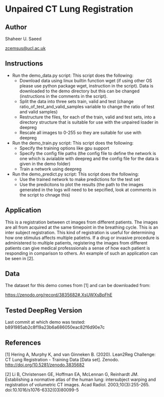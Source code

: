 # Unpaired CT Lung Registration

## Author

Shaheer U. Saeed

zcemsus@ucl.ac.uk

## Instructions

- Run the demo_data.py script: This script does the following:
  - Download data using linux builtin function wget (if using other OS please use python
    package wget, instruction in the script). Data is downloaded to the demo directory
    but this can be changed (instructions in the comments in the script).
  - Split the data into three sets train, valid and test (change
    ratio_of_test_and_valid_samples variable to change the ratio of test and valid
    samples)
  - Restructure the files, for each of the train, valid and test sets, into a directory
    structure that is suitable for use with the unpaired loader in deepreg
  - Rescale all images to 0-255 so they are suitable for use with deepreg
- Run the demo_train.py script: This script does the following:
  - Specify the training options like gpu support
  - Specify the config file paths (the config file to define the network is one which is
    avialable with deepreg and the config file for the data is given in the demo folder)
  - Train a network using deepreg
- Run the demo_predict.py script: This script does the following:
  - Use the trained network to make predictions for the test set
  - Use the predicitons to plot the results (the path to the images generated in the
    logs will need to be sepcified, look at comments in the script to chnage this)

## Application

This is a registration between ct images from different patients. The images are all
from acquired at the same timepoint in the breathing cycle. This is an inter subject
registration. This kind of registration is useful for determining how one stimulus
affects multiple patietns. If a drug or invasive procedure is administered to multiple
patients, registering the images from different patients can give medical professsionals
a sense of how each patient is responding in comparison to others. An example of such an
application can be seen in [2].

## Data

The dataset for this demo comes from [1] and can be downloaded from:

https://zenodo.org/record/3835682#.XsUWXsBpFhE

## Tested DeepReg Version

Last commit at which demo was tested: b891985ab2c8f19a23b6a686050eac82f6d90e7c

## References

[1] Hering A, Murphy K, and van Ginneken B. (2020). Lean2Reg Challenge: CT Lung
Registration - Training Data [Data set]. Zenodo. http://doi.org/10.5281/zenodo.3835682

[2] Li B, Christensen GE, Hoffman EA, McLennan G, Reinhardt JM. Establishing a normative
atlas of the human lung: intersubject warping and registration of volumetric CT images.
Acad Radiol. 2003;10(3):255-265. doi:10.1016/s1076-6332(03)80099-5
